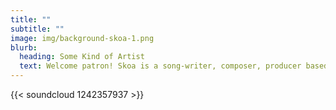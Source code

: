 ```yaml
---
title: ""
subtitle: ""
image: img/background-skoa-1.png
blurb:
  heading: Some Kind of Artist
  text: Welcome patron! Skoa is a song-writer, composer, producer based in Toronto.
---
```

{{< soundcloud 1242357937 >}}